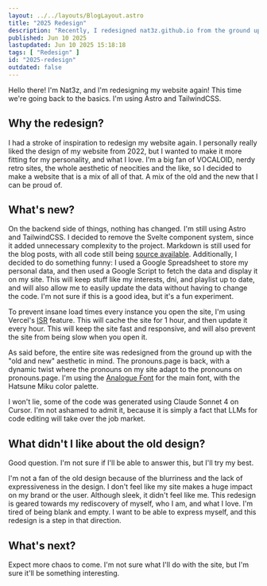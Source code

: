 ```yaml
---
layout: ../../layouts/BlogLayout.astro
title: "2025 Redesign"
description: "Recently, I redesigned nat3z.github.io from the ground up. This is what happened."
published: Jun 10 2025
lastupdated: Jun 10 2025 15:18:18
tags: [ "Redesign" ]
id: "2025-redesign"
outdated: false
---
```


Hello there! I'm Nat3z, and I'm redesigning my website again! This time we're going back to the basics. I'm using Astro and TailwindCSS.

## Why the redesign?

I had a stroke of inspiration to redesign my website again. I personally really liked the design of my website from 2022,
but I wanted to make it more fitting for my personality, and what I love. I'm a big fan of VOCALOID, nerdy retro sites, the whole aesthetic
of neocities and the like, so I decided to make a website that is a mix of all of that. A mix of the old and the new that I can be proud of.

## What's new?

On the backend side of things, nothing has changed. I'm still using Astro and TailwindCSS. I decided to remove the Svelte component system,
since it added unnecessary complexity to the project. Markdown is still used for the blog posts, with all code still being
[source available](https://github.com/nat3z/nat3z.github.io). Additionally, I decided to do something funny: I used a Google Spreadsheet to store my personal data, and then used a Google Script to fetch the data and display it on my site. This will keep stuff like my interests, dni, and playlist
up to date, and will also allow me to easily update the data without having to change the code. I'm not sure if this is a good idea, but it's a fun experiment.

To prevent insane load times every instance you open the site, I'm using Vercel's [ISR](https://vercel.com/docs/concepts/functions/serverless-functions/isr) feature. This will cache the site for 1 hour, and then update it every hour. This will keep the site fast and responsive, and will also prevent the site from being slow when you open it.

As said before, the entire site was redesigned from the ground up with the "old and new" aesthetic in mind. The pronouns.page is back, with a
dynamic twist where the pronouns on my site adapt to the pronouns on pronouns.page. I'm using the
[Analogue Font](https://github.com/AbFarid/analogue-os-font/releases) for the main font, with the Hatsune Miku color palette.

I won't lie, some of the code was generated using Claude Sonnet 4 on Cursor. I'm not ashamed to admit it, because it is simply a fact
that LLMs for code editing will take over the job market.

## What didn't I like about the old design?

Good question. I'm not sure if I'll be able to answer this, but I'll try my best.

I'm not a fan of the old design because of the blurriness and the lack of expressiveness in the design. I don't feel like my site
makes a huge impact on my brand or the user. Although sleek, it didn't feel like me. This redesign is geared towards my rediscovery
of myself, who I am, and what I love. I'm tired of being blank and empty. I want to be able to express myself, and this redesign is a step
in that direction.

## What's next?

Expect more chaos to come. I'm not sure what I'll do with the site, but I'm sure it'll be something interesting.
